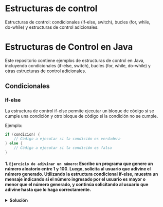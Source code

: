 # Estructuras de control

Estructuras de control: condicionales (if-else, switch), bucles (for, while, do-while) y estructuras de control adicionales.

# Estructuras de Control en Java

Este repositorio contiene ejemplos de estructuras de control en Java, incluyendo condicionales (if-else, switch), bucles (for, while, do-while) y otras estructuras de control adicionales.

## Condicionales

### if-else

La estructura de control if-else permite ejecutar un bloque de código si se cumple una condición y otro bloque de código si la condición no se cumple.

Ejemplo:
```java
if (condicion) {
    // Código a ejecutar si la condición es verdadera
} else {
    // Código a ejecutar si la condición es falsa
}
```


#### 1. `Ejercicio de adivinar un número`: Escribe un programa que genere un número aleatorio entre 1 y 100. Luego, solicita al usuario que adivine el número generado. Utilizando la estructura condicional if-else, muestra un mensaje indicando si el número ingresado por el usuario es mayor o menor que el número generado, y continúa solicitando al usuario que adivine hasta que lo haga correctamente.

<details><summary><b>Solución</b></summary>
    
```java
import java.util.Scanner;
import java.util.Random;

public class AdivinarNumero {

    public static void main(String[] args) {
        Scanner scanner = new Scanner(System.in);
        Random random = new Random();

        int numeroAleatorio = random.nextInt(100) + 1;
        int intentos = 0;
        int numeroIngresado;

        System.out.println("Adivina el número generado (entre 1 y 100)");

        do {
            System.out.print("Ingresa un número: ");
            numeroIngresado = scanner.nextInt();
            intentos++;

            if (numeroIngresado < numeroAleatorio) {
                System.out.println("El número ingresado es menor que el número generado.");
            } else if (numeroIngresado > numeroAleatorio) {
                System.out.println("El número ingresado es mayor que el número generado.");
            } else {
                System.out.println("¡Felicidades! Adivinaste el número en " + intentos + " intentos.");
            }
        } while (numeroIngresado != numeroAleatorio);

        scanner.close();
    }
}
```

En este programa, se genera un número aleatorio utilizando la clase `Random` y se almacena en la variable numeroAleatorio. Luego, se solicita al usuario que adivine el número y se utiliza un bucle do-while para continuar solicitando el número hasta que se adivine correctamente.

Dentro del bucle, se compara el número ingresado por el usuario con el número aleatorio utilizando la estructura condicional if-else. Se muestra un mensaje indicando si el número es mayor o menor que el número generado. Si el número ingresado es igual al número generado, se muestra un mensaje de felicitaciones y se termina el bucle.

El programa también lleva un contador de intentos para mostrar cuántos intentos tomó al usuario adivinar el número.

---
